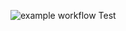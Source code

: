 ![example workflow](https://github.com/putilovms/hexlet_pytest/actions/workflows/hello.yml/badge.svg)
Test
